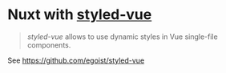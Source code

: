 # Nuxt with [styled-vue](https://github.com/egoist/styled-vue)

> *styled-vue* allows to use dynamic styles in Vue single-file components.

See https://github.com/egoist/styled-vue
